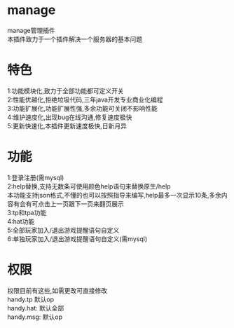# manage
manage管理插件  
本插件致力于一个插件解决一个服务器的基本问题    

# 特色
1:功能模块化,致力于全部功能都可定义开关  
2:性能优越化,拒绝垃圾代码,三年java开发专业商业化编程  
3:功能扩展化,功能扩展性强,多余功能可关闭不影响性能  
4:维护速度化,出现bug在线沟通,修复速度极快  
5:更新快速化,本插件更新速度极快,日新月异  

# 功能
1:登录注册(需mysql)  
2:help替换,支持无数条可使用颜色help语句来替换原生/help    
本功能支持json格式,不懂的也可以按照指导来编写,help最多一次显示10条,多余内容有会有可点击上一页跟下一页来翻页展示    
3:tp和tpa功能    
4:hat功能    
5:全部玩家加入/退出游戏提醒语句自定义    
6:单独玩家加入/退出游戏提醒语句自定义(需mysql)      

# 权限
权限目前有这些,如需更改可直接修改    
handy.tp    默认op    
handy.hat:  默认全部    
handy.msg:  默认op    



